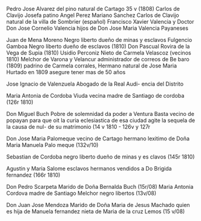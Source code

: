 Pedro Jose Alvarez del pino natural de Cartago
35 v (1808) Carlos de Clavijo Josefa patino
Angel Perez Mariano Sanchez
Carlos de Clavijo natural de la villa de Sombrier (español)
Francisco Xavier Valencia y Doctor Don Jose Cornelio Valencia
hijos de Don Jose Maria Valencia Payaneses

Juan de Mena Moreno Negro liberto dueño de minas y esclavos
Fulgencio Gamboa Negro liberto dueño de esclavos (1810)
Don Pascual Rovira de la Vega de Supia (1810)
Usidio Perconiz Nieto de Carmela Velascoz (vecinos 1810)
Melchor de Varona y Velancur administrador de correos de Be
baro (1809) padrino de Carmela
corrales, Hermano natural de Jose
Maria Hurtado en 1809 asegure
tener mas de 50 años

Jose Ignacio de Valenzuela Abogado de la Real Audi-
encia del Distrito

Maria Antonia de Cordoba Viuda vecina madre de Santiago
de cordoba (126r 1810)

Don Miguel Buch Pobre de solemnidad da poder a Ventura
Basta vecino de popayan para que oit
la curia eclesiastica de esa ciudad
agite la sequela de la causa de nul-
de su matrimonio (14 v 1810 - 126v y 127r

Don Jose Maria Palomeque vecino de Cartago hermano
lexitimo de Doña Maria Manuela Palo
meque (132v/10)

Sebastian de Cordoba negro liberto dueño de minas y es
clavos (145r 1810)

Agustin y Maria Salome esclavos hermanos vendidos a Do
Brigida fernandez (166r 1810)

Don Pedro Scarpeta Marido de Doña Bernalda Buch (15r/08)
Maria Antonia Cordova madre de Santiago Melchor negro
libertos (13v/08)

Don Juan Jose Mendoza Marido de Doña Maria de Jesus Machado
quien es hija de Manuela fernandez
nieta de Maria de la cruz Lemos
(15 v/08)